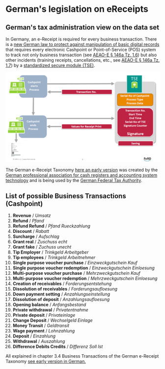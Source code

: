 # German's legislation on eReceipts

## German's tax administration view on the data set

In Germany, an e-Receipt is required for every business transaction. There is a [new German law to protect against manipulation of basic digital records](https://www.bundesfinanzministerium.de/Content/DE/Gesetzestexte/Gesetze_Gesetzesvorhaben/Abteilungen/Abteilung_IV/18_Legislaturperiode/Gesetze_Verordnungen/2016-12-28-Kassenmanipulationsschutzgestz/0-Gesetz.html) that requires every electronic Cashpoint or Point-of-Service (POS) system to track not only business transaction (see [AEAO-E § 146a Tz. 1.6](https://www.bundesfinanzministerium.de/Content/DE/Downloads/BMF_Schreiben/Weitere_Steuerthemen/Abgabenordnung/AO-Anwendungserlass/2019-06-17-einfuehrung-paragraf-146a-AO-anwendungserlass-zu-paragraf-146a-AO.html)) but also other incidents (training receipts, cancellations, etc., see [AEAO-E § 146a Tz. 1.7](https://www.bundesfinanzministerium.de/Content/DE/Downloads/BMF_Schreiben/Weitere_Steuerthemen/Abgabenordnung/AO-Anwendungserlass/2019-06-17-einfuehrung-paragraf-146a-AO-anwendungserlass-zu-paragraf-146a-AO.pdf?__blob=publicationFile&v=4)) by a [standardized secure module (TSE)](https://www.bsi.bund.de/SharedDocs/Downloads/DE/BSI/Publikationen/TechnischeRichtlinien/TR03153/TR-03153.pdf?__blob=publicationFile&v=7).

![Cashpoint with TSE](./TSE-Cashpoint.png)

The German e-Receipt Taxonomy [here an early version](https://dfka.net/wp-content/uploads/2018/08/Dokumentation_DFKA-Taxonomie-Kassendaten_V1-Pilot-1.pdf) was created by the [German professional association for cash registers and accounting system technology](https://dfka.net/der-dfka/) and is being used by the [German Federal Tax Authority](https://www.bzst.de/DE/Unternehmen/Aussenpruefungen/DigitaleSchnittstelleFinV/digitaleschnittstellefinv_node.html#js-toc-entry3).

## List of possible Business Transactions (Cashpoint)

1. **Revenue** / *Umsatz*
1. **Refund** / *Pfand*
1. **Refund Refund** / *Pfand Rueckzahlung*
1. **Discount** / *Rabatt*
1. **Surcharge** / *Aufschlag*
1. **Grant real** / *Zuschuss echt*
1. **Grant fake** / *Zuchuss unecht*
1. **Tip Employer** / *Trinkgeld Arbeitgeber*
1. **Tip employees** / *Trinkgeld Arbeitnehmer*
1. **Single purpose voucher purchase** / *Einzweckgutschein Kauf*
1. **Single purpose voucher redemption** / *Einzweckgutschein Einloesung*
1. **Multi-purpose voucher purchase** / *Mehrzweckgutschein Kauf*
1. **Multi-purpose voucher redemption** / *Mehrzweckgutschein Einloesung*
1. **Creation of receivables** / *Forderungsentstehung*
1. **Dissolution of receivables** / *Forderungsaufloesung*
1. **Down payment setting** / *Anzahlungseinstellung*
1. **Dissolution of deposit** / *Anzahlungsaufloesung*
1. **Opening balance** / *Anfangsbestand*
1. **Private withdrawal** / *Privatentnahme*
1. **Private deposit** / *Privateinlage*
1. **Change Deposit** / *Wechselgeld Einlage*
1. **Money Transit** / *Geldtransit*
1. **Wage payment** / *Lohnzahlung*
1. **Deposit** / *Einzahlung*
1. **Withdrawal** / *Auszahlung*
1. **Difference Debits Credits** / *Differenz Soll Ist*

All explained in chapter 3.4 Business Transactions of the German e-Receipt Taxonomy [see early version in German.](https://dfka.net/wp-content/uploads/2018/08/Dokumentation_DFKA-Taxonomie-Kassendaten_V1-Pilot-1.pdf)
